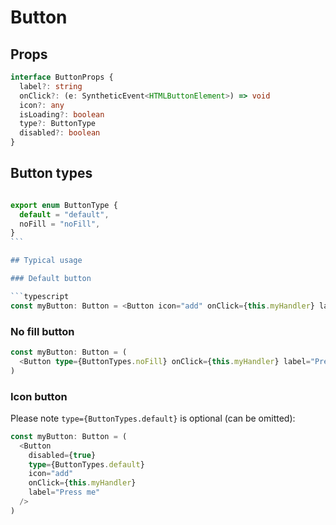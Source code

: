 # Button

## Props

```typescript
interface ButtonProps {
  label?: string
  onClick?: (e: SyntheticEvent<HTMLButtonElement>) => void
  icon?: any
  isLoading?: boolean
  type?: ButtonType
  disabled?: boolean
}
```

## Button types

````typescript

export enum ButtonType {
  default = "default",
  noFill = "noFill",
}
```

## Typical usage

### Default button

```typescript
const myButton: Button = <Button icon="add" onClick={this.myHandler} label="Press me" />
````

### No fill button

```typescript
const myButton: Button = (
  <Button type={ButtonTypes.noFill} onClick={this.myHandler} label="Press me" />
)
```

### Icon button

Please note `type={ButtonTypes.default}` is optional (can be omitted):

```typescript
const myButton: Button = (
  <Button
    disabled={true}
    type={ButtonTypes.default}
    icon="add"
    onClick={this.myHandler}
    label="Press me"
  />
)
```
